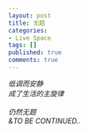 ```yaml
---
layout: post
title: 无题
categories:
- Live Space
tags: []
published: true
comments: true
---
```

<p><i>低调而安静<br />成了生活的主旋律<br /><br />仍然无题<br />&amp;TO BE CONTINUED..</i><br /></p>
